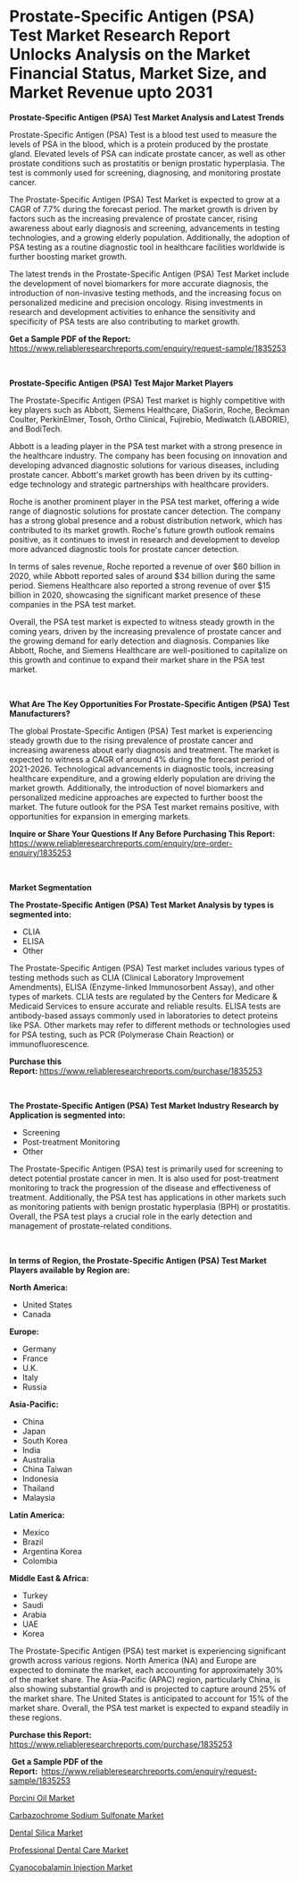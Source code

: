 <p><h1>Prostate-Specific Antigen (PSA) Test Market Research Report Unlocks Analysis on the Market Financial Status, Market Size, and Market Revenue upto 2031</h1></p><p><strong>Prostate-Specific Antigen (PSA) Test Market Analysis and Latest Trends</strong></p>
<p><p>Prostate-Specific Antigen (PSA) Test is a blood test used to measure the levels of PSA in the blood, which is a protein produced by the prostate gland. Elevated levels of PSA can indicate prostate cancer, as well as other prostate conditions such as prostatitis or benign prostatic hyperplasia. The test is commonly used for screening, diagnosing, and monitoring prostate cancer.</p><p>The Prostate-Specific Antigen (PSA) Test Market is expected to grow at a CAGR of 7.7% during the forecast period. The market growth is driven by factors such as the increasing prevalence of prostate cancer, rising awareness about early diagnosis and screening, advancements in testing technologies, and a growing elderly population. Additionally, the adoption of PSA testing as a routine diagnostic tool in healthcare facilities worldwide is further boosting market growth.</p><p>The latest trends in the Prostate-Specific Antigen (PSA) Test Market include the development of novel biomarkers for more accurate diagnosis, the introduction of non-invasive testing methods, and the increasing focus on personalized medicine and precision oncology. Rising investments in research and development activities to enhance the sensitivity and specificity of PSA tests are also contributing to market growth.</p></p>
<p><strong>Get a Sample PDF of the Report:&nbsp;</strong> <a href="https://www.reliableresearchreports.com/enquiry/request-sample/1835253">https://www.reliableresearchreports.com/enquiry/request-sample/1835253</a></p>
<p>&nbsp;</p>
<p><strong>Prostate-Specific Antigen (PSA) Test Major Market Players</strong></p>
<p><p>The Prostate-Specific Antigen (PSA) Test market is highly competitive with key players such as Abbott, Siemens Healthcare, DiaSorin, Roche, Beckman Coulter, PerkinElmer, Tosoh, Ortho Clinical, Fujirebio, Mediwatch (LABORIE), and BodiTech.</p><p>Abbott is a leading player in the PSA test market with a strong presence in the healthcare industry. The company has been focusing on innovation and developing advanced diagnostic solutions for various diseases, including prostate cancer. Abbott's market growth has been driven by its cutting-edge technology and strategic partnerships with healthcare providers.</p><p>Roche is another prominent player in the PSA test market, offering a wide range of diagnostic solutions for prostate cancer detection. The company has a strong global presence and a robust distribution network, which has contributed to its market growth. Roche's future growth outlook remains positive, as it continues to invest in research and development to develop more advanced diagnostic tools for prostate cancer detection.</p><p>In terms of sales revenue, Roche reported a revenue of over $60 billion in 2020, while Abbott reported sales of around $34 billion during the same period. Siemens Healthcare also reported a strong revenue of over $15 billion in 2020, showcasing the significant market presence of these companies in the PSA test market.</p><p>Overall, the PSA test market is expected to witness steady growth in the coming years, driven by the increasing prevalence of prostate cancer and the growing demand for early detection and diagnosis. Companies like Abbott, Roche, and Siemens Healthcare are well-positioned to capitalize on this growth and continue to expand their market share in the PSA test market.</p></p>
<p>&nbsp;</p>
<p><strong>What Are The Key Opportunities For Prostate-Specific Antigen (PSA) Test Manufacturers?</strong></p>
<p><p>The global Prostate-Specific Antigen (PSA) Test market is experiencing steady growth due to the rising prevalence of prostate cancer and increasing awareness about early diagnosis and treatment. The market is expected to witness a CAGR of around 4% during the forecast period of 2021-2026. Technological advancements in diagnostic tools, increasing healthcare expenditure, and a growing elderly population are driving the market growth. Additionally, the introduction of novel biomarkers and personalized medicine approaches are expected to further boost the market. The future outlook for the PSA Test market remains positive, with opportunities for expansion in emerging markets.</p></p>
<p><strong>Inquire or Share Your Questions If Any Before Purchasing This Report:</strong> <a href="https://www.reliableresearchreports.com/enquiry/pre-order-enquiry/1835253">https://www.reliableresearchreports.com/enquiry/pre-order-enquiry/1835253</a></p>
<p>&nbsp;</p>
<p><strong>Market Segmentation</strong></p>
<p><strong>The Prostate-Specific Antigen (PSA) Test Market Analysis by types is segmented into:</strong></p>
<p><ul><li>CLIA</li><li>ELISA</li><li>Other</li></ul></p>
<p><p>The Prostate-Specific Antigen (PSA) Test market includes various types of testing methods such as CLIA (Clinical Laboratory Improvement Amendments), ELISA (Enzyme-linked Immunosorbent Assay), and other types of markets. CLIA tests are regulated by the Centers for Medicare & Medicaid Services to ensure accurate and reliable results. ELISA tests are antibody-based assays commonly used in laboratories to detect proteins like PSA. Other markets may refer to different methods or technologies used for PSA testing, such as PCR (Polymerase Chain Reaction) or immunofluorescence.</p></p>
<p><strong>Purchase this Report:&nbsp;</strong><a href="https://www.reliableresearchreports.com/purchase/1835253">https://www.reliableresearchreports.com/purchase/1835253</a></p>
<p>&nbsp;</p>
<p><strong>The Prostate-Specific Antigen (PSA) Test Market Industry Research by Application is segmented into:</strong></p>
<p><ul><li>Screening</li><li>Post-treatment Monitoring</li><li>Other</li></ul></p>
<p><p>The Prostate-Specific Antigen (PSA) test is primarily used for screening to detect potential prostate cancer in men. It is also used for post-treatment monitoring to track the progression of the disease and effectiveness of treatment. Additionally, the PSA test has applications in other markets such as monitoring patients with benign prostatic hyperplasia (BPH) or prostatitis. Overall, the PSA test plays a crucial role in the early detection and management of prostate-related conditions.</p></p>
<p>&nbsp;</p>
<p><strong>In terms of Region, the Prostate-Specific Antigen (PSA) Test Market Players available by Region are:</strong></p>
<p>
    <p> <strong> North America: </strong>
        <ul>
            <li>United States</li>
            <li>Canada</li>
        </ul>
        </p> 
    <p> <strong> Europe: </strong>
        <ul>
            <li>Germany</li>
            <li>France</li>
            <li>U.K.</li>
            <li>Italy</li>
            <li>Russia</li>
        </ul>
        </p> 
    <p> <strong> Asia-Pacific: </strong>
        <ul>
            <li>China</li>
            <li>Japan</li>
            <li>South Korea</li>
            <li>India</li>
            <li>Australia</li>
            <li>China Taiwan</li>
            <li>Indonesia</li>
            <li>Thailand</li>
            <li>Malaysia</li>
        </ul>
        </p> 
    <p> <strong> Latin America: </strong>
        <ul>
            <li>Mexico</li>
            <li>Brazil</li>
            <li>Argentina Korea</li>
            <li>Colombia</li>
        </ul>
        </p> 
    <p> <strong> Middle East & Africa: </strong>
        <ul>
            <li>Turkey</li>
            <li>Saudi</li>
            <li>Arabia</li>
            <li>UAE</li>
            <li>Korea</li>
        </ul>
    </p>
    </p>
<p><p>The Prostate-Specific Antigen (PSA) test market is experiencing significant growth across various regions. North America (NA) and Europe are expected to dominate the market, each accounting for approximately 30% of the market share. The Asia-Pacific (APAC) region, particularly China, is also showing substantial growth and is projected to capture around 25% of the market share. The United States is anticipated to account for 15% of the market share. Overall, the PSA test market is expected to expand steadily in these regions.</p></p>
<p><strong>Purchase this Report: </strong><a href="https://www.reliableresearchreports.com/purchase/1835253">https://www.reliableresearchreports.com/purchase/1835253</a></p>
<p>&nbsp;<strong>Get a Sample PDF of the Report:&nbsp;&nbsp;</strong><a href="https://www.reliableresearchreports.com/enquiry/request-sample/1835253">https://www.reliableresearchreports.com/enquiry/request-sample/1835253</a></p>
<p><strong></strong></p>
<p><p><a href="https://medium.com/@edenkrajcik/porcini-oil-market-trends-and-market-analysis-forecasted-for-period-2024-2031-570dac0c1de1">Porcini Oil Market</a></p><p><a href="https://medium.com/@edenkrajcik/carbazochrome-sodium-sulfonate-market-furnishes-information-on-market-share-market-trends-and-c5208d5a2ce9">Carbazochrome Sodium Sulfonate Market</a></p><p><a href="https://medium.com/@edenkrajcik/analyzing-dental-silica-market-global-industry-perspective-and-forecast-2024-to-2031-9691eea8ed34">Dental Silica Market</a></p><p><a href="https://medium.com/@edenkrajcik/professional-dental-care-market-size-reveals-the-best-marketing-channels-in-global-industry-b4368a682774">Professional Dental Care Market</a></p><p><a href="https://medium.com/@edenkrajcik/cyanocobalamin-injection-market-size-reveals-the-best-marketing-channels-in-global-industry-b6a0d695eace">Cyanocobalamin Injection Market</a></p></p>